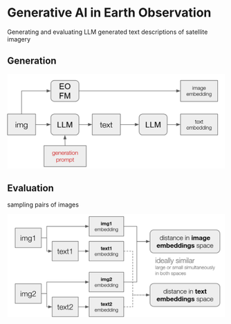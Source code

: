 # Generative AI in Earth Observation

Generating and evaluating LLM generated text descriptions of satellite imagery

## Generation

![process](imgs/process.png) 

## Evaluation

sampling pairs of images

![process](imgs/evaluation.png) 